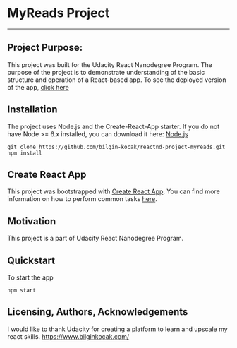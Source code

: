 # MyReads Project

---

## Project Purpose:

This project was built for the Udacity React Nanodegree Program. The purpose of the project is to demonstrate understanding of the basic structure and operation of a React-based app. To see the deployed version of the app, [click here](https://inspiring-thompson-e19fa9.netlify.app/)

## Installation

The project uses Node.js and the Create-React-App starter. If you do not have Node >= 6.x installed, you can download it here: [Node.js](https://nodejs.org/en/)

```
git clone https://github.com/bilgin-kocak/reactnd-project-myreads.git
npm install
```

## Create React App

This project was bootstrapped with [Create React App](https://github.com/facebookincubator/create-react-app). You can find more information on how to perform common tasks [here](https://github.com/facebookincubator/create-react-app/blob/master/packages/react-scripts/template/README.md).

## Motivation

This project is a part of Udacity React Nanodegree Program.

## Quickstart

To start the app

```
npm start
```

## Licensing, Authors, Acknowledgements

I would like to thank Udacity for creating a platform to learn and upscale my react skills. https://www.bilginkocak.com/
